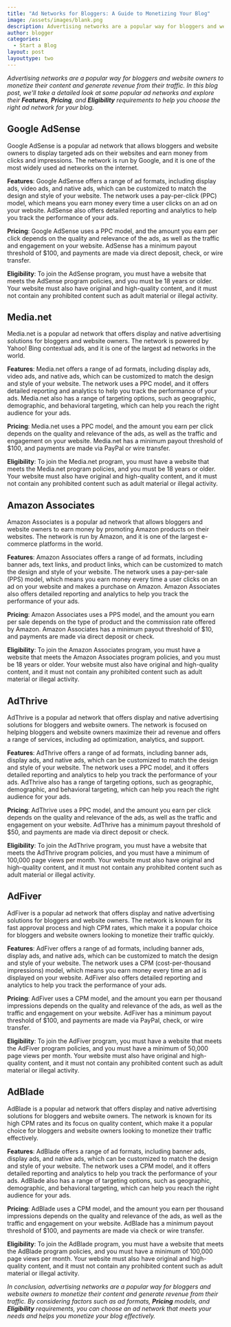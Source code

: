 ```yaml
---
title: "Ad Networks for Bloggers: A Guide to Monetizing Your Blog"
image: /assets/images/blank.png
description: Advertising networks are a popular way for bloggers and website owners to monetize their content and generate revenue from their traffic. In this blog post, we'll take a detailed look at some popular ad networks and explore their **Features**, **Pricing**, and **Eligibility** requirements to help you choose the right ad network for your blog.
author: blogger
categories:
  - Start a Blog
layout: post
layouttype: two
---
```


_Advertising networks are a popular way for bloggers and website owners to monetize their content and generate revenue from their traffic. In this blog post, we'll take a detailed look at some popular ad networks and explore their **Features**, **Pricing**, and **Eligibility** requirements to help you choose the right ad network for your blog._

## Google AdSense

Google AdSense is a popular ad network that allows bloggers and website owners to display targeted ads on their websites and earn money from clicks and impressions. The network is run by Google, and it is one of the most widely used ad networks on the internet.

**Features**: Google AdSense offers a range of ad formats, including display ads, video ads, and native ads, which can be customized to match the design and style of your website. The network uses a pay-per-click (PPC) model, which means you earn money every time a user clicks on an ad on your website. AdSense also offers detailed reporting and analytics to help you track the performance of your ads.

**Pricing**: Google AdSense uses a PPC model, and the amount you earn per click depends on the quality and relevance of the ads, as well as the traffic and engagement on your website. AdSense has a minimum payout threshold of $100, and payments are made via direct deposit, check, or wire transfer.

**Eligibility**: To join the AdSense program, you must have a website that meets the AdSense program policies, and you must be 18 years or older. Your website must also have original and high-quality content, and it must not contain any prohibited content such as adult material or illegal activity.

## Media.net

Media.net is a popular ad network that offers display and native advertising solutions for bloggers and website owners. The network is powered by Yahoo! Bing contextual ads, and it is one of the largest ad networks in the world.

**Features**: Media.net offers a range of ad formats, including display ads, video ads, and native ads, which can be customized to match the design and style of your website. The network uses a PPC model, and it offers detailed reporting and analytics to help you track the performance of your ads. Media.net also has a range of targeting options, such as geographic, demographic, and behavioral targeting, which can help you reach the right audience for your ads.

**Pricing**: Media.net uses a PPC model, and the amount you earn per click depends on the quality and relevance of the ads, as well as the traffic and engagement on your website. Media.net has a minimum payout threshold of $100, and payments are made via PayPal or wire transfer.

**Eligibility**: To join the Media.net program, you must have a website that meets the Media.net program policies, and you must be 18 years or older. Your website must also have original and high-quality content, and it must not contain any prohibited content such as adult material or illegal activity.

## Amazon Associates

Amazon Associates is a popular ad network that allows bloggers and website owners to earn money by promoting Amazon products on their websites. The network is run by Amazon, and it is one of the largest e-commerce platforms in the world.

**Features**: Amazon Associates offers a range of ad formats, including banner ads, text links, and product links, which can be customized to match the design and style of your website. The network uses a pay-per-sale (PPS) model, which means you earn money every time a user clicks on an ad on your website and makes a purchase on Amazon. Amazon Associates also offers detailed reporting and analytics to help you track the performance of your ads.

**Pricing**: Amazon Associates uses a PPS model, and the amount you earn per sale depends on the type of product and the commission rate offered by Amazon. Amazon Associates has a minimum payout threshold of $10, and payments are made via direct deposit or check.

**Eligibility**: To join the Amazon Associates program, you must have a website that meets the Amazon Associates program policies, and you must be 18 years or older. Your website must also have original and high-quality content, and it must not contain any prohibited content such as adult material or illegal activity.

## AdThrive

AdThrive is a popular ad network that offers display and native advertising solutions for bloggers and website owners. The network is focused on helping bloggers and website owners maximize their ad revenue and offers a range of services, including ad optimization, analytics, and support.

**Features**: AdThrive offers a range of ad formats, including banner ads, display ads, and native ads, which can be customized to match the design and style of your website. The network uses a PPC model, and it offers detailed reporting and analytics to help you track the performance of your ads. AdThrive also has a range of targeting options, such as geographic, demographic, and behavioral targeting, which can help you reach the right audience for your ads.

**Pricing**: AdThrive uses a PPC model, and the amount you earn per click depends on the quality and relevance of the ads, as well as the traffic and engagement on your website. AdThrive has a minimum payout threshold of $50, and payments are made via direct deposit or check.

**Eligibility**: To join the AdThrive program, you must have a website that meets the AdThrive program policies, and you must have a minimum of 100,000 page views per month. Your website must also have original and high-quality content, and it must not contain any prohibited content such as adult material or illegal activity.

## AdFiver

AdFiver is a popular ad network that offers display and native advertising solutions for bloggers and website owners. The network is known for its fast approval process and high CPM rates, which make it a popular choice for bloggers and website owners looking to monetize their traffic quickly.

**Features**: AdFiver offers a range of ad formats, including banner ads, display ads, and native ads, which can be customized to match the design and style of your website. The network uses a CPM (cost-per-thousand impressions) model, which means you earn money every time an ad is displayed on your website. AdFiver also offers detailed reporting and analytics to help you track the performance of your ads.

**Pricing**: AdFiver uses a CPM model, and the amount you earn per thousand impressions depends on the quality and relevance of the ads, as well as the traffic and engagement on your website. AdFiver has a minimum payout threshold of $100, and payments are made via PayPal, check, or wire transfer.

**Eligibility**: To join the AdFiver program, you must have a website that meets the AdFiver program policies, and you must have a minimum of 50,000 page views per month. Your website must also have original and high-quality content, and it must not contain any prohibited content such as adult material or illegal activity.

## AdBlade

AdBlade is a popular ad network that offers display and native advertising solutions for bloggers and website owners. The network is known for its high CPM rates and its focus on quality content, which make it a popular choice for bloggers and website owners looking to monetize their traffic effectively.

**Features**: AdBlade offers a range of ad formats, including banner ads, display ads, and native ads, which can be customized to match the design and style of your website. The network uses a CPM model, and it offers detailed reporting and analytics to help you track the performance of your ads. AdBlade also has a range of targeting options, such as geographic, demographic, and behavioral targeting, which can help you reach the right audience for your ads.

**Pricing**: AdBlade uses a CPM model, and the amount you earn per thousand impressions depends on the quality and relevance of the ads, as well as the traffic and engagement on your website. AdBlade has a minimum payout threshold of $100, and payments are made via check or wire transfer.

**Eligibility**: To join the AdBlade program, you must have a website that meets the AdBlade program policies, and you must have a minimum of 100,000 page views per month. Your website must also have original and high-quality content, and it must not contain any prohibited content such as adult material or illegal activity.

_In conclusion, advertising networks are a popular way for bloggers and website owners to monetize their content and generate revenue from their traffic. By considering factors such as ad formats, **Pricing** models, and **Eligibility** requirements, you can choose an ad network that meets your needs and helps you monetize your blog effectively._
